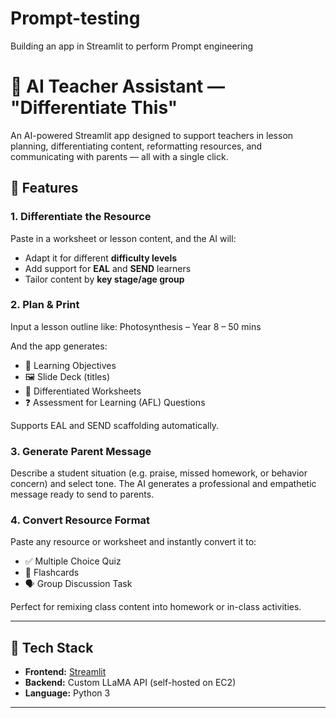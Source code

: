# Prompt-testing
Building an app in Streamlit to perform Prompt engineering 


# 🧠 AI Teacher Assistant — "Differentiate This"

An AI-powered Streamlit app designed to support teachers in lesson planning, differentiating content, reformatting resources, and communicating with parents — all with a single click.

## 🚀 Features

### 1. **Differentiate the Resource**
Paste in a worksheet or lesson content, and the AI will:
- Adapt it for different **difficulty levels**
- Add support for **EAL** and **SEND** learners
- Tailor content by **key stage/age group**

### 2. **Plan & Print**
Input a lesson outline like: Photosynthesis – Year 8 – 50 mins

And the app generates:
- 📌 Learning Objectives  
- 🖼️ Slide Deck (titles)  
- 📝 Differentiated Worksheets  
- ❓ Assessment for Learning (AFL) Questions  

Supports EAL and SEND scaffolding automatically.

### 3. **Generate Parent Message**
Describe a student situation (e.g. praise, missed homework, or behavior concern) and select tone. The AI generates a professional and empathetic message ready to send to parents.

### 4. **Convert Resource Format**
Paste any resource or worksheet and instantly convert it to:
- ✅ Multiple Choice Quiz  
- 🧠 Flashcards  
- 🗣️ Group Discussion Task  

Perfect for remixing class content into homework or in-class activities.

---

## 🔧 Tech Stack

- **Frontend:** [Streamlit](https://streamlit.io/)
- **Backend:** Custom LLaMA API (self-hosted on EC2)
- **Language:** Python 3

---




